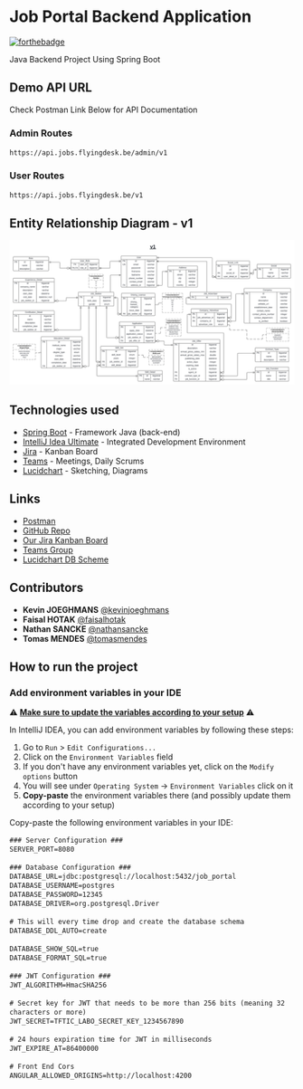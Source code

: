 # Job Portal Backend Application

[![forthebadge](http://forthebadge.com/images/badges/built-with-love.svg)](http://forthebadge.com)

Java Backend Project Using Spring Boot

## Demo API URL

Check Postman Link Below for API Documentation

### Admin Routes 
```
https://api.jobs.flyingdesk.be/admin/v1
```

### User Routes
```
https://api.jobs.flyingdesk.be/v1
```


## Entity Relationship Diagram - v1

![ERD](/docs/diagrams/ERD_v1.png)

## Technologies used

* [Spring Boot](https://start.spring.io/) - Framework Java (back-end)
* [IntelliJ Idea Ultimate](https://www.jetbrains.com/idea/) - Integrated Development Environment
* [Jira](https://www.atlassian.com/fr/software/jira) - Kanban Board
* [Teams](https://www.microsoft.com/fr-be/microsoft-teams/group-chat-software) - Meetings, Daily Scrums
* [Lucidchart](https://www.lucidchart.com/) - Sketching, Diagrams

## Links

* [Postman](https://red-flare-210812.postman.co/workspace/Team-Workspace~fd077c8c-607a-44d8-8194-1144e17e2de4/collection/34945946-9ddb3f05-8812-46d8-8ff1-211624cdeb89)
* [GitHub Repo](https://github.com/faisalhotak/tftic-labo-back)
* [Our Jira Kanban Board](https://faisalhotak.atlassian.net/jira/software/projects/TFTIC/boards/1?atlOrigin=eyJpIjoiZjMxNmE3NmY4YTA0NDAwNjg1OGI5ZWUxZWNjOTkwNGYiLCJwIjoiaiJ9)
* [Teams Group](https://teams.microsoft.com/l/team/19%3ASJQYdSXeaU0iEI-nQ3D-I10jVeCOKtG5zrIUmlqIB7k1%40thread.tacv2/conversations?groupId=5db116f2-8545-4714-8730-1dbf2ae12098&tenantId=9c523e69-1868-4f28-826a-993ddf8f33a8)
* [Lucidchart DB Scheme](https://lucid.app/lucidchart/dd9fbb79-3f62-4566-b903-0dd6a7f0f424/edit?invitationId=inv_de88d91d-03a9-4988-8682-ec63c181dd3b)

## Contributors

* **Kevin JOEGHMANS** [@kevinjoeghmans](https://github.com/keivy-git)
* **Faisal HOTAK** [@faisalhotak](https://github.com/faisalhotak)
* **Nathan SANCKE** [@nathansancke](https://github.com/Lopidurs)
* **Tomas MENDES** [@tomasmendes](https://github.com/tomashm9)

## How to run the project

### Add environment variables in your IDE

⚠️ <b><u>Make sure to update the variables according to your setup</u></b> ⚠️

In IntelliJ IDEA, you can add environment variables by following these steps:

1. Go to `Run` > `Edit Configurations...`
2. Click on the `Environment Variables` field
3. If you don't have any environment variables yet, click on the `Modify options` button
4. You will see under `Operating System` -> `Environment Variables` click on it
5. <b>Copy-paste</b> the environment variables there (and possibly update them according to your setup)

Copy-paste the following environment variables in your IDE:

```
### Server Configuration ###
SERVER_PORT=8080

### Database Configuration ###
DATABASE_URL=jdbc:postgresql://localhost:5432/job_portal
DATABASE_USERNAME=postgres
DATABASE_PASSWORD=12345
DATABASE_DRIVER=org.postgresql.Driver

# This will every time drop and create the database schema
DATABASE_DDL_AUTO=create

DATABASE_SHOW_SQL=true
DATABASE_FORMAT_SQL=true

### JWT Configuration ###
JWT_ALGORITHM=HmacSHA256

# Secret key for JWT that needs to be more than 256 bits (meaning 32 characters or more)
JWT_SECRET=TFTIC_LABO_SECRET_KEY_1234567890

# 24 hours expiration time for JWT in milliseconds
JWT_EXPIRE_AT=86400000

# Front End Cors
ANGULAR_ALLOWED_ORIGINS=http://localhost:4200
```
